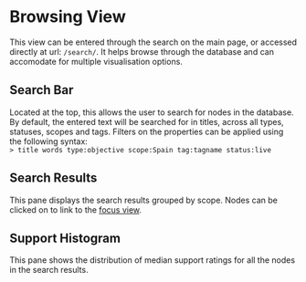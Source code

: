 # Browsing View

This view can be entered through the search on the main page, or accessed directly at url: `/search/`.
It helps browse through the database and can accomodate for multiple visualisation options.

## Search Bar

Located at the top, this allows the user to search for nodes in the database.
By default, the entered text will be searched for in titles, across all types, statuses, scopes and tags.
Filters on the properties can be applied using the following syntax:<br>
```> title words type:objective scope:Spain tag:tagname status:live ```

## Search Results

This pane displays the search results grouped by scope.
Nodes can be clicked on to link to the [focus view](view/focus.md).

## Support Histogram

This pane shows the distribution of median support ratings for all the nodes in the search results.
